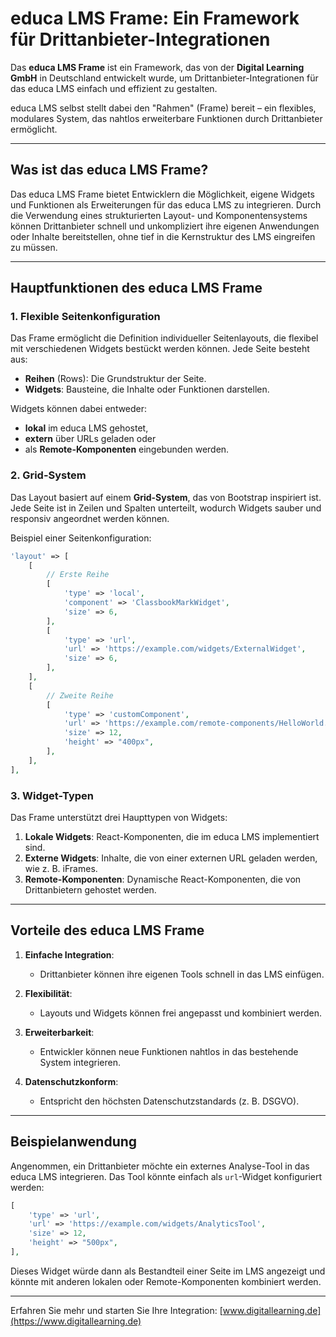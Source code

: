 
# educa LMS Frame: Ein Framework für Drittanbieter-Integrationen

Das **educa LMS Frame** ist ein Framework, das von der **Digital Learning GmbH** in Deutschland entwickelt wurde, um Drittanbieter-Integrationen für das educa LMS einfach und effizient zu gestalten.

educa LMS selbst stellt dabei den "Rahmen" (Frame) bereit – ein flexibles, modulares System, das nahtlos erweiterbare Funktionen durch Drittanbieter ermöglicht.

---

## Was ist das educa LMS Frame?

Das educa LMS Frame bietet Entwicklern die Möglichkeit, eigene Widgets und Funktionen als Erweiterungen für das educa LMS zu integrieren. Durch die Verwendung eines strukturierten Layout- und Komponentensystems können Drittanbieter schnell und unkompliziert ihre eigenen Anwendungen oder Inhalte bereitstellen, ohne tief in die Kernstruktur des LMS eingreifen zu müssen.

---

## Hauptfunktionen des educa LMS Frame

### 1. **Flexible Seitenkonfiguration**
Das Frame ermöglicht die Definition individueller Seitenlayouts, die flexibel mit verschiedenen Widgets bestückt werden können. Jede Seite besteht aus:
- **Reihen** (Rows): Die Grundstruktur der Seite.
- **Widgets**: Bausteine, die Inhalte oder Funktionen darstellen.

Widgets können dabei entweder:
- **lokal** im educa LMS gehostet,
- **extern** über URLs geladen oder
- als **Remote-Komponenten** eingebunden werden.

### 2. **Grid-System**
Das Layout basiert auf einem **Grid-System**, das von Bootstrap inspiriert ist. Jede Seite ist in Zeilen und Spalten unterteilt, wodurch Widgets sauber und responsiv angeordnet werden können.

Beispiel einer Seitenkonfiguration:
```php
'layout' => [
    [
        // Erste Reihe
        [
            'type' => 'local',
            'component' => 'ClassbookMarkWidget',
            'size' => 6,
        ],
        [
            'type' => 'url',
            'url' => 'https://example.com/widgets/ExternalWidget',
            'size' => 6,
        ],
    ],
    [
        // Zweite Reihe
        [
            'type' => 'customComponent',
            'url' => 'https://example.com/remote-components/HelloWorld.js',
            'size' => 12,
            'height' => "400px",
        ],
    ],
],
```

### 3. **Widget-Typen**
Das Frame unterstützt drei Haupttypen von Widgets:
1. **Lokale Widgets**: React-Komponenten, die im educa LMS implementiert sind.
2. **Externe Widgets**: Inhalte, die von einer externen URL geladen werden, wie z. B. iFrames.
3. **Remote-Komponenten**: Dynamische React-Komponenten, die von Drittanbietern gehostet werden.

---

## Vorteile des educa LMS Frame

1. **Einfache Integration**:
    - Drittanbieter können ihre eigenen Tools schnell in das LMS einfügen.

2. **Flexibilität**:
    - Layouts und Widgets können frei angepasst und kombiniert werden.

3. **Erweiterbarkeit**:
    - Entwickler können neue Funktionen nahtlos in das bestehende System integrieren.

4. **Datenschutzkonform**:
    - Entspricht den höchsten Datenschutzstandards (z. B. DSGVO).

---

## Beispielanwendung

Angenommen, ein Drittanbieter möchte ein externes Analyse-Tool in das educa LMS integrieren. Das Tool könnte einfach als `url`-Widget konfiguriert werden:

```php
[
    'type' => 'url',
    'url' => 'https://example.com/widgets/AnalyticsTool',
    'size' => 12,
    'height' => "500px",
],
```

Dieses Widget würde dann als Bestandteil einer Seite im LMS angezeigt und könnte mit anderen lokalen oder Remote-Komponenten kombiniert werden.

---

Erfahren Sie mehr und starten Sie Ihre Integration:
[www.digitallearning.de](https://www.digitallearning.de)
